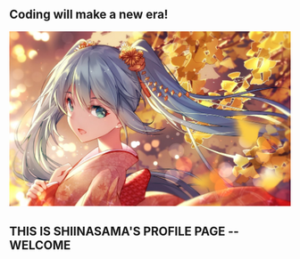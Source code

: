 
## Coding will make a new era!

![Pictrue](image\Miku.jpg)

## THIS IS SHIINASAMA'S PROFILE PAGE -- WELCOME

